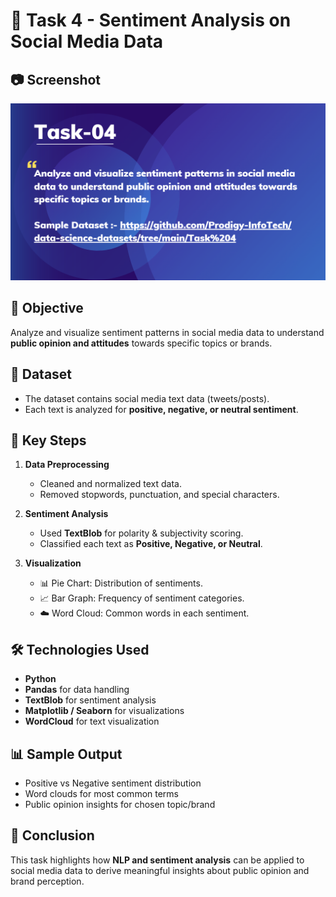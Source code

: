 # 📝 Task 4 - Sentiment Analysis on Social Media Data  


## 📷 Screenshot  
![Sentiment Visualization](./Screenshot%202025-08-17%20095116.png)  


## 📌 Objective
Analyze and visualize sentiment patterns in social media data to understand **public opinion and attitudes** towards specific topics or brands.

## 📂 Dataset
- The dataset contains social media text data (tweets/posts).  
- Each text is analyzed for **positive, negative, or neutral sentiment**.

## 🔑 Key Steps
1. **Data Preprocessing**  
   - Cleaned and normalized text data.  
   - Removed stopwords, punctuation, and special characters.  

2. **Sentiment Analysis**  
   - Used **TextBlob** for polarity & subjectivity scoring.  
   - Classified each text as **Positive, Negative, or Neutral**.  

3. **Visualization**  
   - 📊 Pie Chart: Distribution of sentiments.  
   - 📈 Bar Graph: Frequency of sentiment categories.  
   - ☁️ Word Cloud: Common words in each sentiment.  

## 🛠️ Technologies Used
- **Python** 
- **Pandas** for data handling  
- **TextBlob** for sentiment analysis  
- **Matplotlib / Seaborn** for visualizations  
- **WordCloud** for text visualization  



## 📊 Sample Output
- Positive vs Negative sentiment distribution  
- Word clouds for most common terms  
- Public opinion insights for chosen topic/brand  

## 🚀 Conclusion
This task highlights how **NLP and sentiment analysis** can be applied to social media data to derive meaningful insights about public opinion and brand perception.
